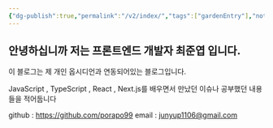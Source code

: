 ```yaml
---
{"dg-publish":true,"permalink":"/v2/index/","tags":["gardenEntry"],"noteIcon":""}
---
```



## 안녕하십니까 저는 프론트엔드 개발자 최준엽 입니다.

이 블로그는 제 개인 옵시디언과 연동되어있는 블로그입니다.

JavaScript , TypeScript , React , Next.js를 배우면서 만났던 이슈나 공부했던 내용들을 적어둡니다


github : https://github.com/porapo99
email : junyup1106@gmail.com
